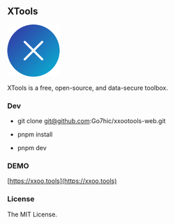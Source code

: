 ## XTools

![xtools logo](/public/logo.png)

XTools is a free, open-source, and data-secure toolbox.




### Dev

- git clone git@github.com:Go7hic/xxootools-web.git

- pnpm install 

- pnpm dev

### DEMO

[https://xxoo.tools](https://xxoo.tools)

### License

The MIT License.